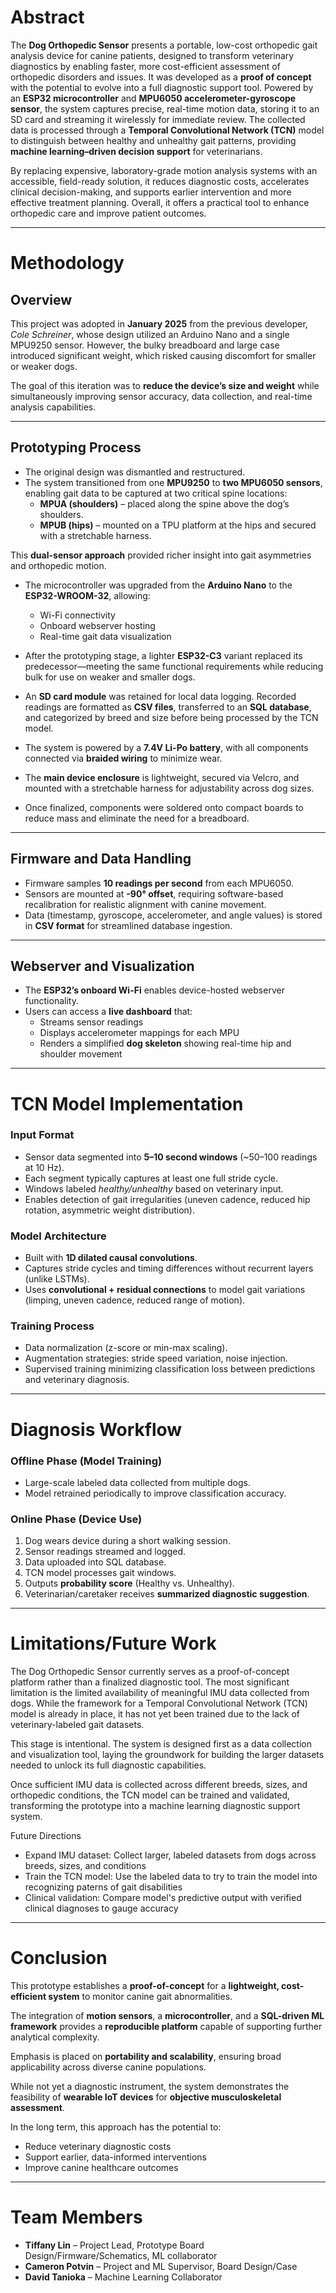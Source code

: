 # Abstract
The **Dog Orthopedic Sensor** presents a portable, low-cost orthopedic gait analysis device for canine patients, designed to transform veterinary diagnostics by enabling faster, more cost-efficient assessment of orthopedic disorders and issues. It was developed as a **proof of concept** with the potential to evolve into a full diagnostic support tool. Powered by an **ESP32 microcontroller** and **MPU6050 accelerometer-gyroscope sensor**, the system captures precise, real-time motion data, storing it to an SD card and streaming it wirelessly for immediate review. The collected data is processed through a **Temporal Convolutional Network (TCN)** model to distinguish between healthy and unhealthy gait patterns, providing **machine learning–driven decision support** for veterinarians.  

By replacing expensive, laboratory-grade motion analysis systems with an accessible, field-ready solution, it reduces diagnostic costs, accelerates clinical decision-making, and supports earlier intervention and more effective treatment planning. Overall, it offers a practical tool to enhance orthopedic care and improve patient outcomes.

---

# Methodology

## Overview
This project was adopted in **January 2025** from the previous developer, *Cole Schreiner*, whose design utilized an Arduino Nano and a single MPU9250 sensor. However, the bulky breadboard and large case introduced significant weight, which risked causing discomfort for smaller or weaker dogs.  

The goal of this iteration was to **reduce the device’s size and weight** while simultaneously improving sensor accuracy, data collection, and real-time analysis capabilities.

---

## Prototyping Process
- The original design was dismantled and restructured.  
- The system transitioned from one **MPU9250** to **two MPU6050 sensors**, enabling gait data to be captured at two critical spine locations:  
  - **MPUA (shoulders)** – placed along the spine above the dog’s shoulders.  
  - **MPUB (hips)** – mounted on a TPU platform at the hips and secured with a stretchable harness.  

This **dual-sensor approach** provided richer insight into gait asymmetries and orthopedic motion.  

- The microcontroller was upgraded from the **Arduino Nano** to the **ESP32-WROOM-32**, allowing:  
  - Wi-Fi connectivity  
  - Onboard webserver hosting  
  - Real-time gait data visualization  

- After the prototyping stage, a lighter **ESP32-C3** variant replaced its predecessor—meeting the same functional requirements while reducing bulk for use on weaker and smaller dogs.  

- An **SD card module** was retained for local data logging. Recorded readings are formatted as **CSV files**, transferred to an **SQL database**, and categorized by breed and size before being processed by the TCN model.  

- The system is powered by a **7.4V Li-Po battery**, with all components connected via **braided wiring** to minimize wear.  

- The **main device enclosure** is lightweight, secured via Velcro, and mounted with a stretchable harness for adjustability across dog sizes.  

- Once finalized, components were soldered onto compact boards to reduce mass and eliminate the need for a breadboard.  

---

## Firmware and Data Handling
- Firmware samples **10 readings per second** from each MPU6050.  
- Sensors are mounted at **-90° offset**, requiring software-based recalibration for realistic alignment with canine movement.  
- Data (timestamp, gyroscope, accelerometer, and angle values) is stored in **CSV format** for streamlined database ingestion.  

---

## Webserver and Visualization
- The **ESP32’s onboard Wi-Fi** enables device-hosted webserver functionality.  
- Users can access a **live dashboard** that:  
  - Streams sensor readings  
  - Displays accelerometer mappings for each MPU  
  - Renders a simplified **dog skeleton** showing real-time hip and shoulder movement  

---

# TCN Model Implementation

### Input Format
- Sensor data segmented into **5–10 second windows** (~50–100 readings at 10 Hz).  
- Each segment typically captures at least one full stride cycle.  
- Windows labeled *healthy/unhealthy* based on veterinary input.  
- Enables detection of gait irregularities (uneven cadence, reduced hip rotation, asymmetric weight distribution).  

### Model Architecture
- Built with **1D dilated causal convolutions**.  
- Captures stride cycles and timing differences without recurrent layers (unlike LSTMs).  
- Uses **convolutional + residual connections** to model gait variations (limping, uneven cadence, reduced range of motion).  

### Training Process
- Data normalization (z-score or min-max scaling).  
- Augmentation strategies: stride speed variation, noise injection.  
- Supervised training minimizing classification loss between predictions and veterinary diagnosis.  

---

# Diagnosis Workflow

### Offline Phase (Model Training)
- Large-scale labeled data collected from multiple dogs.  
- Model retrained periodically to improve classification accuracy.  

### Online Phase (Device Use)
1. Dog wears device during a short walking session.  
2. Sensor readings streamed and logged.  
3. Data uploaded into SQL database.  
4. TCN model processes gait windows.  
5. Outputs **probability score** (Healthy vs. Unhealthy).  
6. Veterinarian/caretaker receives **summarized diagnostic suggestion**.  

---

# Limitations/Future Work

The Dog Orthopedic Sensor currently serves as a proof-of-concept platform rather than a finalized diagnostic tool. The most significant limitation is the limited availability of meaningful IMU data collected from dogs. While the framework for a Temporal Convolutional Network (TCN) model is already in place, it has not yet been trained due to the lack of veterinary-labeled gait datasets.

This stage is intentional. The system is designed first as a data collection and visualization tool, laying the groundwork for building the larger datasets needed to unlock its full diagnostic capabilities. 

Once sufficient IMU data is collected across different breeds, sizes, and orthopedic conditions, the TCN model can be trained and validated, transforming the prototype into a machine learning diagnostic support system.

Future Directions
- Expand IMU dataset: Collect larger, labeled datasets from dogs across breeds, sizes, and conditions
- Train the TCN model: Use the labeled data to try to train the model into recognizing paterns of gait disabilities
- Clinical validation: Compare model's predictive output with verified clinical diagnoses to gauge accuracy

---

# Conclusion
This prototype establishes a **proof-of-concept** for a **lightweight, cost-efficient system** to monitor canine gait abnormalities.  

The integration of **motion sensors**, a **microcontroller**, and a **SQL-driven ML framework** provides a **reproducible platform** capable of supporting further analytical complexity.  

Emphasis is placed on **portability and scalability**, ensuring broad applicability across diverse canine populations.  

While not yet a diagnostic instrument, the system demonstrates the feasibility of **wearable IoT devices** for **objective musculoskeletal assessment**.  

In the long term, this approach has the potential to:  
- Reduce veterinary diagnostic costs  
- Support earlier, data-informed interventions  
- Improve canine healthcare outcomes  

---

# Team Members
- **Tiffany Lin** – Project Lead, Prototype Board Design/Firmware/Schematics, ML collaborator  
- **Cameron Potvin** – Project and ML Supervisor, Board Design/Case  
- **David Tanioka** – Machine Learning Collaborator  
